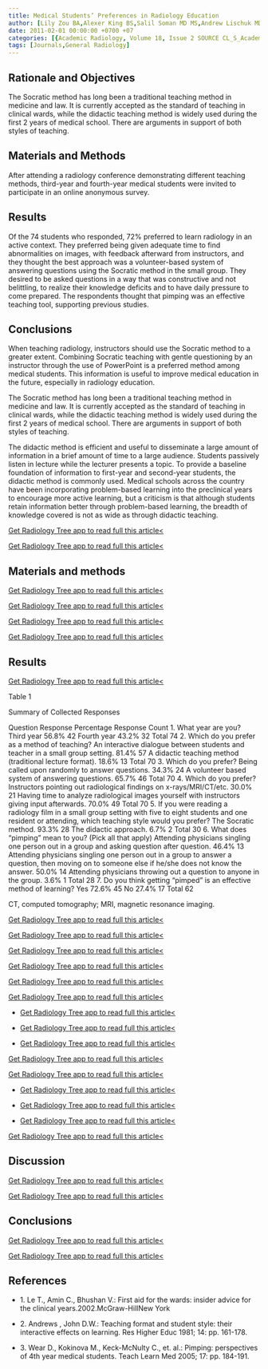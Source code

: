 ```yaml
---
title: Medical Students’ Preferences in Radiology Education
author: [Lily Zou BA,Alexer King BS,Salil Soman MD MS,Andrew Lischuk MD,Benjamin Schneider MD,David Walor MD,Mark Bramwit MD,Judith K. Amorosa MD]
date: 2011-02-01 00:00:00 +0700 +07
categories: [{Academic Radiology, Volume 18, Issue 2 SOURCE CL_S_AcademicRadiologyVolume18Issue2 1}]
tags: [Journals,General Radiology]
---
```

## Rationale and Objectives

The Socratic method has long been a traditional teaching method in medicine and law. It is currently accepted as the standard of teaching in clinical wards, while the didactic teaching method is widely used during the first 2 years of medical school. There are arguments in support of both styles of teaching.

## Materials and Methods

After attending a radiology conference demonstrating different teaching methods, third-year and fourth-year medical students were invited to participate in an online anonymous survey.

## Results

Of the 74 students who responded, 72% preferred to learn radiology in an active context. They preferred being given adequate time to find abnormalities on images, with feedback afterward from instructors, and they thought the best approach was a volunteer-based system of answering questions using the Socratic method in the small group. They desired to be asked questions in a way that was constructive and not belittling, to realize their knowledge deficits and to have daily pressure to come prepared. The respondents thought that pimping was an effective teaching tool, supporting previous studies.

## Conclusions

When teaching radiology, instructors should use the Socratic method to a greater extent. Combining Socratic teaching with gentle questioning by an instructor through the use of PowerPoint is a preferred method among medical students. This information is useful to improve medical education in the future, especially in radiology education.

The Socratic method has long been a traditional teaching method in medicine and law. It is currently accepted as the standard of teaching in clinical wards, while the didactic teaching method is widely used during the first 2 years of medical school. There are arguments in support of both styles of teaching.

The didactic method is efficient and useful to disseminate a large amount of information in a brief amount of time to a large audience. Students passively listen in lecture while the lecturer presents a topic. To provide a baseline foundation of information to first-year and second-year students, the didactic method is commonly used. Medical schools across the country have been incorporating problem-based learning into the preclinical years to encourage more active learning, but a criticism is that although students retain information better through problem-based learning, the breadth of knowledge covered is not as wide as through didactic teaching.

[Get Radiology Tree app to read full this article<](https://clinicalpub.com/app)

[Get Radiology Tree app to read full this article<](https://clinicalpub.com/app)

## Materials and methods

[Get Radiology Tree app to read full this article<](https://clinicalpub.com/app)

[Get Radiology Tree app to read full this article<](https://clinicalpub.com/app)

[Get Radiology Tree app to read full this article<](https://clinicalpub.com/app)

[Get Radiology Tree app to read full this article<](https://clinicalpub.com/app)

## Results

[Get Radiology Tree app to read full this article<](https://clinicalpub.com/app)

Table 1


Summary of Collected Responses


Question Response Percentage Response Count 1\. What year are you? Third year 56.8% 42 Fourth year 43.2% 32 Total 74 2\. Which do you prefer as a method of teaching? An interactive dialogue between students and teacher in a small group setting. 81.4% 57 A didactic teaching method (traditional lecture format). 18.6% 13 Total 70 3\. Which do you prefer? Being called upon randomly to answer questions. 34.3% 24 A volunteer based system of answering questions. 65.7% 46 Total 70 4\. Which do you prefer? Instructors pointing out radiological findings on x-rays/MRI/CT/etc. 30.0% 21 Having time to analyze radiological images yourself with instructors giving input afterwards. 70.0% 49 Total 70 5\. If you were reading a radiology film in a small group setting with five to eight students and one resident or attending, which teaching style would you prefer? The Socratic method. 93.3% 28 The didactic approach. 6.7% 2 Total 30 6\. What does “pimping” mean to you? (Pick all that apply) Attending physicians singling one person out in a group and asking question after question. 46.4% 13 Attending physicians singling one person out in a group to answer a question, then moving on to someone else if he/she does not know the answer. 50.0% 14 Attending physicians throwing out a question to anyone in the group. 3.6% 1 Total 28 7\. Do you think getting “pimped” is an effective method of learning? Yes 72.6% 45 No 27.4% 17 Total 62

CT, computed tomography; MRI, magnetic resonance imaging.


[Get Radiology Tree app to read full this article<](https://clinicalpub.com/app)

[Get Radiology Tree app to read full this article<](https://clinicalpub.com/app)

[Get Radiology Tree app to read full this article<](https://clinicalpub.com/app)

[Get Radiology Tree app to read full this article<](https://clinicalpub.com/app)

[Get Radiology Tree app to read full this article<](https://clinicalpub.com/app)

[Get Radiology Tree app to read full this article<](https://clinicalpub.com/app)

- [Get Radiology Tree app to read full this article<](https://clinicalpub.com/app)

- [Get Radiology Tree app to read full this article<](https://clinicalpub.com/app)

- [Get Radiology Tree app to read full this article<](https://clinicalpub.com/app)


[Get Radiology Tree app to read full this article<](https://clinicalpub.com/app)

[Get Radiology Tree app to read full this article<](https://clinicalpub.com/app)

- [Get Radiology Tree app to read full this article<](https://clinicalpub.com/app)

- [Get Radiology Tree app to read full this article<](https://clinicalpub.com/app)

- [Get Radiology Tree app to read full this article<](https://clinicalpub.com/app)


[Get Radiology Tree app to read full this article<](https://clinicalpub.com/app)

## Discussion

[Get Radiology Tree app to read full this article<](https://clinicalpub.com/app)

[Get Radiology Tree app to read full this article<](https://clinicalpub.com/app)

## Conclusions

[Get Radiology Tree app to read full this article<](https://clinicalpub.com/app)

[Get Radiology Tree app to read full this article<](https://clinicalpub.com/app)

## References

- 1\. Le T., Amin C., Bhushan V.: First aid for the wards: insider advice for the clinical years.2002.McGraw-HillNew York


- 2\. Andrews , John D.W.: Teaching format and student style: their interactive effects on learning. Res Higher Educ 1981; 14: pp. 161-178.


- 3\. Wear D., Kokinova M., Keck-McNulty C., et. al.: Pimping: perspectives of 4th year medical students. Teach Learn Med 2005; 17: pp. 184-191.